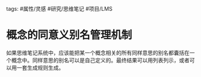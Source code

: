 tags: #属性/灵感 
#研究/思维笔记
#项目/LMS






# 概念的同意义别名管理机制

如果思维笔记系统中，应该能把某一个概念相关的所有同样意思的别名都囊括在一个概念中。同样意思的别名可以是自己定义的。最终结果可以用列表列示，或者可以用一套生成规则生成。